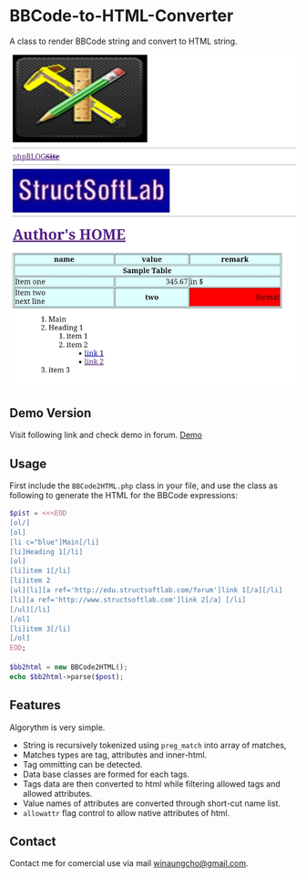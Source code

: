 # BBCode-to-HTML-Converter
A class to render BBCode string and convert to HTML string.


![BBCode-to-HTML-Converter](bbcode2html.jpg)

## Demo Version
Visit following link and check demo in forum.
[Demo](https://edu.structsoftlab.com/forum/)

## Usage

First include the `BBCode2HTML.php` class in your file, and use the class as following to generate the HTML for the BBCode expressions:

```php
$pist = <<<EOD
[ol/]
[ol]
[li c="blue"]Main[/li]
[li]Heading 1[/li]
[ol]
[li]item 1[/li]
[li]item 2
[ul][li][a ref='http://edu.structsoftlab.com/forum']link 1[/a][/li]
[li][a ref='http://www.structsoftlab.com']link 2[/a] [/li]
[/ul][/li]
[/ol]
[li]item 3[/li]
[/ol]
EOD;

$bb2html = new BBCode2HTML();
echo $bb2html->parse($post);
```

## Features
Algorythm is very simple.

- String is recursively tokenized using `preg_match` into array of matches, 
- Matches types are tag, attributes and inner-html.
- Tag ommitting can be detected.
- Data base classes are formed for each tags.
- Tags data are then converted to html while filtering allowed tags and allowed attributes.
- Value names of attributes are converted through short-cut name list.
- `allowattr` flag control to allow native attributes of html.
## Contact
Contact me for comercial use via mail winaungcho@gmail.com.
